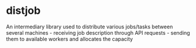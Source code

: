 # distjob
An intermediary library used to distribute various jobs/tasks between several machines - receiving job description through API requests - sending them to available workers and allocates the capacity
